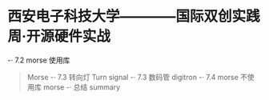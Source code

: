 # 西安电子科技大学————国际双创实践周·开源硬件实战
-· 7.2 morse 使用库
 > Morse
-· 7.3 转向灯
 >Turn signal 
-· 7.3 数码管
 > digitron
-· 7.4 morse 不使用库
 > morse
-· 总结
 > summary
 

